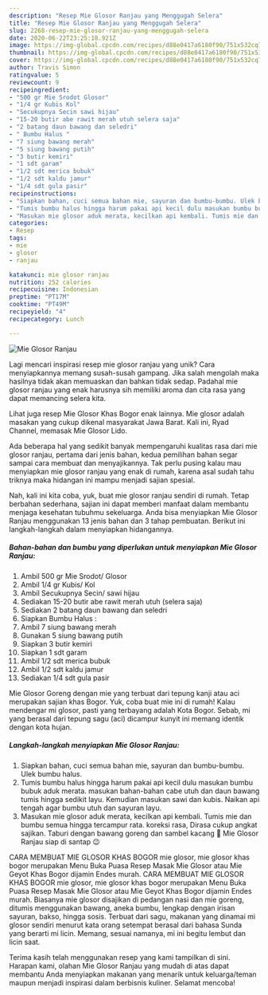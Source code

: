 ```yaml
---
description: "Resep Mie Glosor Ranjau yang Menggugah Selera"
title: "Resep Mie Glosor Ranjau yang Menggugah Selera"
slug: 2268-resep-mie-glosor-ranjau-yang-menggugah-selera
date: 2020-06-22T23:25:18.921Z
image: https://img-global.cpcdn.com/recipes/d88e0417a6180f90/751x532cq70/mie-glosor-ranjau-foto-resep-utama.jpg
thumbnail: https://img-global.cpcdn.com/recipes/d88e0417a6180f90/751x532cq70/mie-glosor-ranjau-foto-resep-utama.jpg
cover: https://img-global.cpcdn.com/recipes/d88e0417a6180f90/751x532cq70/mie-glosor-ranjau-foto-resep-utama.jpg
author: Travis Simon
ratingvalue: 5
reviewcount: 9
recipeingredient:
- "500 gr Mie Srodot Glosor"
- "1/4 gr Kubis Kol"
- "Secukupnya Secin sawi hijau"
- "15-20 butir abe rawit merah utuh selera saja"
- "2 batang daun bawang dan seledri"
- " Bumbu Halus "
- "7 siung bawang merah"
- "5 siung bawang putih"
- "3 butir kemiri"
- "1 sdt garam"
- "1/2 sdt merica bubuk"
- "1/2 sdt kaldu jamur"
- "1/4 sdt gula pasir"
recipeinstructions:
- "Siapkan bahan, cuci semua bahan mie, sayuran dan bumbu-bumbu. Ulek bumbu halus."
- "Tumis bumbu halus hingga harum pakai api kecil dulu masukan bumbu bubuk aduk merata. masukan bahan-bahan cabe utuh dan daun bawang tumis hingga sedikit layu. Kemudian masukan sawi dan kubis. Naikan api tengah agar bumbu utuh dan sayuran layu."
- "Masukan mie glosor aduk merata, kecilkan api kembali. Tumis mie dan bumbu semua hingga tercampur rata. koreksi rasa, Dirasa cukup angkat sajikan. Taburi dengan bawang goreng dan sambel kacang 🤤 Mie Glosor Ranjau siap di santap 😉"
categories:
- Resep
tags:
- mie
- glosor
- ranjau

katakunci: mie glosor ranjau 
nutrition: 252 calories
recipecuisine: Indonesian
preptime: "PT17M"
cooktime: "PT49M"
recipeyield: "4"
recipecategory: Lunch

---
```



![Mie Glosor Ranjau](https://img-global.cpcdn.com/recipes/d88e0417a6180f90/751x532cq70/mie-glosor-ranjau-foto-resep-utama.jpg)

Lagi mencari inspirasi resep mie glosor ranjau yang unik? Cara menyiapkannya memang susah-susah gampang. Jika salah mengolah maka hasilnya tidak akan memuaskan dan bahkan tidak sedap. Padahal mie glosor ranjau yang enak harusnya sih memiliki aroma dan cita rasa yang dapat memancing selera kita.

Lihat juga resep Mie Glosor Khas Bogor enak lainnya. Mie glosor adalah masakan yang cukup dikenal masyarakat Jawa Barat. Kali ini, Ryad Channel, memasak Mie Glosor Lido.

Ada beberapa hal yang sedikit banyak mempengaruhi kualitas rasa dari mie glosor ranjau, pertama dari jenis bahan, kedua pemilihan bahan segar sampai cara membuat dan menyajikannya. Tak perlu pusing kalau mau menyiapkan mie glosor ranjau yang enak di rumah, karena asal sudah tahu triknya maka hidangan ini mampu menjadi sajian spesial.


Nah, kali ini kita coba, yuk, buat mie glosor ranjau sendiri di rumah. Tetap berbahan sederhana, sajian ini dapat memberi manfaat dalam membantu menjaga kesehatan tubuhmu sekeluarga. Anda bisa menyiapkan Mie Glosor Ranjau menggunakan 13 jenis bahan dan 3 tahap pembuatan. Berikut ini langkah-langkah dalam menyiapkan hidangannya.

<!--inarticleads1-->

##### Bahan-bahan dan bumbu yang diperlukan untuk menyiapkan Mie Glosor Ranjau:

1. Ambil 500 gr Mie Srodot/ Glosor
1. Ambil 1/4 gr Kubis/ Kol
1. Ambil Secukupnya Secin/ sawi hijau
1. Sediakan 15-20 butir abe rawit merah utuh (selera saja)
1. Sediakan 2 batang daun bawang dan seledri
1. Siapkan  Bumbu Halus :
1. Ambil 7 siung bawang merah
1. Gunakan 5 siung bawang putih
1. Siapkan 3 butir kemiri
1. Siapkan 1 sdt garam
1. Ambil 1/2 sdt merica bubuk
1. Ambil 1/2 sdt kaldu jamur
1. Sediakan 1/4 sdt gula pasir


Mie Glosor Goreng dengan mie yang terbuat dari tepung kanji atau aci merupakan sajian khas Bogor. Yuk, coba buat mie ini di rumah! Kalau mendengar mi glosor, pasti yang terbayang adalah Kota Bogor. Sebab, mi yang berasal dari tepung sagu (aci) dicampur kunyit ini memang identik dengan kota hujan. 

<!--inarticleads2-->

##### Langkah-langkah menyiapkan Mie Glosor Ranjau:

1. Siapkan bahan, cuci semua bahan mie, sayuran dan bumbu-bumbu. Ulek bumbu halus.
1. Tumis bumbu halus hingga harum pakai api kecil dulu masukan bumbu bubuk aduk merata. masukan bahan-bahan cabe utuh dan daun bawang tumis hingga sedikit layu. Kemudian masukan sawi dan kubis. Naikan api tengah agar bumbu utuh dan sayuran layu.
1. Masukan mie glosor aduk merata, kecilkan api kembali. Tumis mie dan bumbu semua hingga tercampur rata. koreksi rasa, Dirasa cukup angkat sajikan. Taburi dengan bawang goreng dan sambel kacang 🤤 Mie Glosor Ranjau siap di santap 😉


CARA MEMBUAT MIE GLOSOR KHAS BOGOR mie glosor, mie glosor khas bogor merupakan Menu Buka Puasa Resep Masak Mie Glosor atau Mie Geyot Khas Bogor dijamin Endes murah. CARA MEMBUAT MIE GLOSOR KHAS BOGOR mie glosor, mie glosor khas bogor merupakan Menu Buka Puasa Resep Masak Mie Glosor atau Mie Geyot Khas Bogor dijamin Endes murah. Biasanya mie glosor disajikan di pedangan nasi dan mie goreng, ditumis menggunakan bawang, aneka bumbu, lengkap dengan irisan sayuran, bakso, hingga sosis. Terbuat dari sagu, makanan yang dinamai mi glosor sendiri menurut kata orang setempat berasal dari bahasa Sunda yang berarti mi licin. Memang, sesuai namanya, mi ini begitu lembut dan licin saat. 

Terima kasih telah menggunakan resep yang kami tampilkan di sini. Harapan kami, olahan Mie Glosor Ranjau yang mudah di atas dapat membantu Anda menyiapkan makanan yang menarik untuk keluarga/teman maupun menjadi inspirasi dalam berbisnis kuliner. Selamat mencoba!
